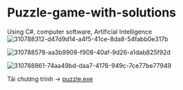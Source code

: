 # Puzzle-game-with-solutions
Using C#, computer software, Artificial Intelligence
![310788312-d47d9d14-a4f5-41ce-8da8-54fabb0e317b](https://github.com/huedo2102/huedo2102/assets/118194834/d446b986-644f-4d3d-900a-ad3414696fa5)


![310788578-aa3b9909-f908-40af-9d26-a1dab825f92d](https://github.com/huedo2102/huedo2102/assets/118194834/29a8ec06-0198-4172-aeca-3ef86a4fa6f0)



![310788861-74aa49bd-daa7-4176-949c-7ce77be77949](https://github.com/huedo2102/huedo2102/assets/118194834/75230bfb-fe3d-4602-8d58-d191d047f9aa)


Tải chương trình -> [puzzle.exe](https://github.com/huedo2102/huedo2102/blob/main/puzzle.exe)
